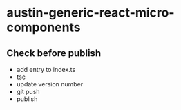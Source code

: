 # austin-generic-react-micro-components

## Check before publish

- add entry to index.ts
- tsc
- update version number
- git push
- publish

